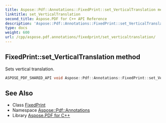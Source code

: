 ```yaml
---
title: Aspose::Pdf::Annotations::FixedPrint::set_VerticalTranslation method
linktitle: set_VerticalTranslation
second_title: Aspose.PDF for C++ API Reference
description: 'Aspose::Pdf::Annotations::FixedPrint::set_VerticalTranslation method. Sets vertical translation in C++.'
type: docs
weight: 600
url: /cpp/aspose.pdf.annotations/fixedprint/set_verticaltranslation/
---
```

## FixedPrint::set_VerticalTranslation method


Sets vertical translation.

```cpp
ASPOSE_PDF_SHARED_API void Aspose::Pdf::Annotations::FixedPrint::set_VerticalTranslation(double value)
```

## See Also

* Class [FixedPrint](../)
* Namespace [Aspose::Pdf::Annotations](../../)
* Library [Aspose.PDF for C++](../../../)
